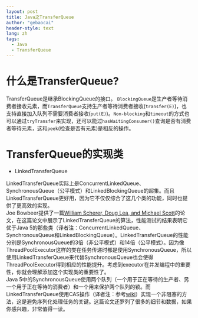 ```yaml
---
layout: post
title: Java之TransferQueue
author: "gebaocai"
header-style: text
lang: zh
tags:
  - Java
  - TransferQueue
---
```

# 什么是TransferQueue?
TransferQueue是继承BlockingQueue的接口。
`BlockingQueue`是生产者等待消费者接收元素，而`TransferQueue`支持生产者等待消费者接收(`transfer(E)`)，也支持直接加入队列不需要消费者接收(`put(E)`)。`Non-blocking`和`timeout`的方式也可以通过`tryTransfer`来实现，还可以能过`hasWaitingConsumer()`查询是否有消费者等待元素，这和`peek`(检查是否有元素)是相反的操作。
# TransferQueue的实现类
- LinkedTransferQueue

LinkedTransferQueue实际上是ConcurrentLinkedQueue、SynchronousQueue（公平模式）和LinkedBlockingQueue的超集。而且LinkedTransferQueue更好用，因为它不仅仅综合了这几个类的功能，同时也提供了更高效的实现。  
Joe Bowbeer提供了一篇[William Scherer, Doug Lea, and Michael Scott](http://www.cs.rice.edu/~wns1/papers/2006-PPoPP-SQ.pdf)的论文，在这篇论文中展示了LinkedTransferQueue的算法，性能测试的结果表明它优于Java 5的那些类（译者注：ConcurrentLinkedQueue、SynchronousQueue和LinkedBlockingQueue）。LinkedTransferQueue的性能分别是SynchronousQueue的3倍（非公平模式）和14倍（公平模式）。因为像ThreadPoolExecutor这样的类在任务传递时都是使用SynchronousQueue，所以使用LinkedTransferQueue来代替SynchronousQueue也会使得ThreadPoolExecutor得到相应的性能提升。考虑到executor在并发编程中的重要性，你就会理解添加这个实现类的重要性了。  
Java 5中的SynchronousQueue使用两个队列（一个用于正在等待的生产者、另一个用于正在等待的消费者）和一个用来保护两个队列的锁。而LinkedTransferQueue使用CAS操作（译者注：参考[wiki](http://en.wikipedia.org/wiki/Compare-and-swap)）实现一个非阻塞的方法，这是避免序列化处理任务的关键。这篇论文还罗列了很多的细节和数据，如果你感兴趣，非常值得一读。